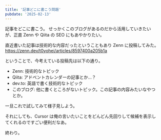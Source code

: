 ```yaml
---
title: '記事どこに書こう問題'
pubdate: '2025-02-13'
---
```


記事をどこに書こう。
せっかくこのブログがあるのだから活用していきたいが、正直 Zenn や Qiita の SEO にもあやかりたい。

直近書いた記事は技術的な内容だったということもあり Zenn に投稿してみた。
https://zenn.dev/t0yohei/articles/8597400a205b1a

ということで、今考えている投稿先は以下の通り。

- Zenn: 技術的なトピック
- Qiita: アドベントカレンダーの記事とか...？
- dev.to: 英語で書く技術的なトピック
- このブログ: 他に書くところがないトピック。この記事の内容みたいなやつとか。

一旦これで試してみて様子見しよう。

それにしても、Cursor は俺の言いたいことをどんどん先回りして候補を表示してくれるのですごい便利だなあ。

終わり。
